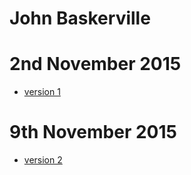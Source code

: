 John Baskerville
================

2nd November 2015
=================

- [version 1](https://StuartMcMaw.github.io/john-baskerville/v1.html)


9th November 2015
=================

- [version 2](https://StuartMcMaw.github.io/john-baskerville/v2.html)